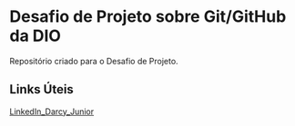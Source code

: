 # Desafio de Projeto sobre Git/GitHub da DIO
Repositório criado para o Desafio de Projeto.


## Links Úteis
[LinkedIn_Darcy_Junior](https://www.linkedin.com/in/darcy-aparecido-de-oliveira-junior/)
